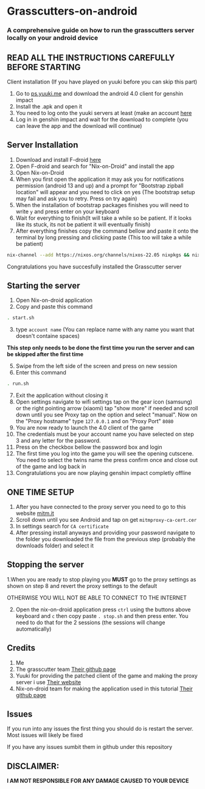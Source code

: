 # Grasscutters-on-android
### A comprehensive guide on how to run the grasscutters server locally on your android device 
## **READ ALL THE INSTRUCTIONS CAREFULLY BEFORE STARTING**

Client installation (If you have played on yuuki before you can skip this part)
1. Go to [ps.yuuki.me](https://ps.yuuki.me/game/genshin-impact) and download the android 4.0 client for genshin impact
2. Install the .apk and open it
3. You need to log onto the yuuki servers at least (make an account [here](https://ps.yuuki.me/account/register?type=web)
4. Log in in genshin impact and wait for the download to complete (you can leave the app and the download will continue)

## Server Installation 
1. Download and install F-droid [here](https://f-droid.org/)
2. Open F-droid and search for "Nix-on-Droid" and install the app
3. Open Nix-on-Droid
4. When you first open the application it may ask you for notifications permission (android 13 and up) and a prompt for "Bootstrap zipball location" will appear and you need to click on yes (The bootstrap setup may fail and ask you to retry. Press on try again)
5. When the installation of bootstrap packages finishes you will need to write ```y``` and press enter on your keyboard
6. Wait for everything to finish(It will take a while so be patient. If it looks like its stuck, its not be patient it will eventually finish)
7. After everything finishes copy the command bellow and paste it onto the terminal by long pressing and clicking paste (This too will take a while be patient)
```sh
nix-channel --add https://nixos.org/channels/nixos-22.05 nixpkgs && nix-channel --update && nix-env -iA nixpkgs.git && git clone https://github.com/kostas214/Grasscutters-on-android/ && cd Grasscutters-on-android && . install.sh
```
Congratulations you have succesfully installed the Grasscutter server

## Starting the server
1. Open Nix-on-droid application
2. Copy and paste this command
```sh
. start.sh
```
3. type ```account name``` (You can replace name with any name you want that doesn't containe spaces)

**This step only needs to be done the first time you run the server and can be skipped after the first time** 

5. Swipe from the left side of the screen and press on new session
6. Enter this command
```sh
. run.sh
```
7. Exit the application without closing it
8. Open settings navigate to wifi settings tap on the gear icon (samsung) or the right pointing arrow (xiaomi) tap "show more" if needed and scroll down until you see Proxy tap on the option and select "manual". Now on the "Proxy hostname" type ```127.0.0.1``` and on "Proxy Port" ```8080```
9. You are now ready to launch the 4.0 client of the game
10. The credentials must be your account name you have selected on step 3 and any letter for the password.
11. Press on the checkbox bellow the password box and login
12. The first time you log into the game you will see the opening cutscene. You need to select the twins name the press confirm once and close out of the game and log back in
13. Congratulations you are now playing genshin impact completly offline 
## ONE TIME SETUP
1. After you have connected to the proxy server you need to go to this website [mitm.it](mitm.it)
2. Scroll down until you see Android and tap on get ```mitmproxy-ca-cert.cer```
3. In settings search for ```CA certificate```
4. After pressing install anyways and providing your password navigate to the folder you downloaded the file from the previous step (probably the downloads folder) and select it

## Stopping the server
1.When you are ready to stop playing you **MUST** go to the proxy settings as shown on step 8 and revert the proxy settings to the default

OTHERWISE YOU WILL NOT BE ABLE TO CONNECT TO THE INTERNET

2. Open the nix-on-droid application press ```ctrl``` using the buttons above keyboard and ```c``` then copy paste ```. stop.sh``` and then press enter. You need to do that for the 2 sessions (the sessions will change automatically)

## Credits 
1. Me
2. The grasscutter team [Their github page](https://github.com/Grasscutters/Grasscutter)
3. Yuuki for providing the patched client of the game and making the proxy server i use [Their website](http://ps.yuuki.me/)
4. Nix-on-droid team for making the application used in this tutorial [Their github page](https://github.com/nix-community/nix-on-droid) 
## Issues
If you run into any issues the first thing you should do is restart the server. Most issues will likely be fixed 

If you have any issues sumbit them in github under this repository

## DISCLAIMER:
**I AM NOT RESPONSIBLE FOR ANY DAMAGE CAUSED TO YOUR DEVICE**








